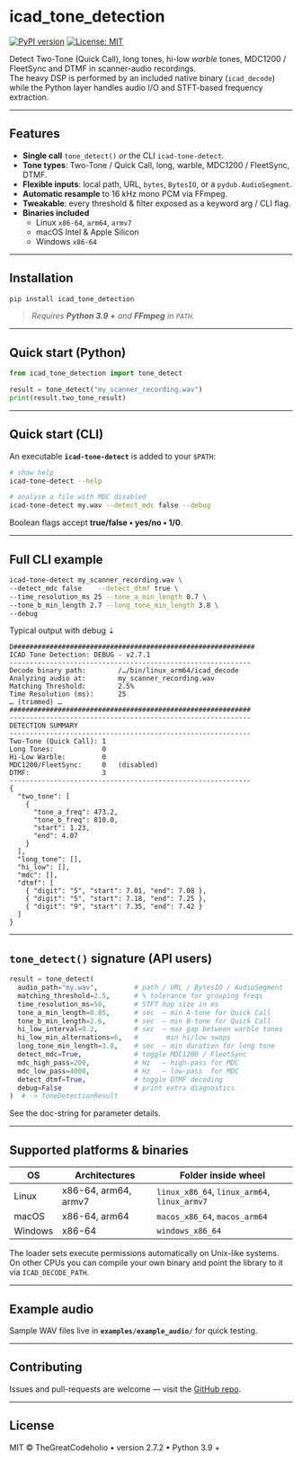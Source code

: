 # icad_tone_detection

[![PyPI version](https://badge.fury.io/py/icad_tone_detection.svg)](https://pypi.org/project/icad_tone_detection)
[![License: MIT](https://img.shields.io/badge/License-MIT-yellow.svg)](https://opensource.org/licenses/MIT)

Detect Two-Tone (Quick Call), long tones, hi-low *warble* tones, MDC1200 / FleetSync and DTMF in scanner-audio recordings.  
The heavy DSP is performed by an included native binary (`icad_decode`) while the Python layer handles audio I/O and STFT-based frequency extraction.

---

## Features

- **Single call** `tone_detect()` *or* the CLI `icad-tone-detect`.
- **Tone types**: Two-Tone / Quick Call, long, warble, MDC1200 / FleetSync, DTMF.
- **Flexible inputs**: local path, URL, `bytes`, `BytesIO`, or a `pydub.AudioSegment`.
- **Automatic resample** to 16 kHz mono PCM via FFmpeg.
- **Tweakable**: every threshold & filter exposed as a keyword arg / CLI flag.
- **Binaries included**
  - Linux `x86-64`, `arm64`, `armv7`
  - macOS Intel & Apple Silicon
  - Windows `x86-64`

---

## Installation

```bash
pip install icad_tone_detection
```

> *Requires **Python 3.9 +** and **FFmpeg** in `PATH`.*

---

## Quick start (Python)

```python
from icad_tone_detection import tone_detect

result = tone_detect("my_scanner_recording.wav")
print(result.two_tone_result)
```

---

## Quick start (CLI)

An executable **`icad-tone-detect`** is added to your `$PATH`:

```bash
# show help
icad-tone-detect --help

# analyse a file with MDC disabled
icad-tone-detect my.wav --detect_mdc false --debug
```

Boolean flags accept **true/false • yes/no • 1/0**.

---

## Full CLI example

```bash
icad-tone-detect my_scanner_recording.wav \
--detect_mdc false    --detect_dtmf true \
--time_resolution_ms 25 --tone_a_min_length 0.7 \
--tone_b_min_length 2.7 --long_tone_min_length 3.8 \
--debug
```

Typical output with debug ⇣

```text
D############################################################
ICAD Tone Detection: DEBUG - v2.7.1
------------------------------------------------------------
Decode binary path:        /…/bin/linux_arm64/icad_decode
Analyzing audio at:        my_scanner_recording.wav
Matching Threshold:        2.5%
Time Resolution (ms):      25
… (trimmed) …
############################################################
------------------------------------------------------------
DETECTION SUMMARY
------------------------------------------------------------
Two-Tone (Quick Call): 1
Long Tones:            0
Hi-Low Warble:         0
MDC1200/FleetSync:     0   (disabled)
DTMF:                  3
------------------------------------------------------------
{
  "two_tone": [
    {
      "tone_a_freq": 473.2,
      "tone_b_freq": 810.0,
      "start": 1.23,
      "end": 4.07
    }
  ],
  "long_tone": [],
  "hi_low": [],
  "mdc": [],
  "dtmf": [
    { "digit": "5", "start": 7.01, "end": 7.08 },
    { "digit": "5", "start": 7.18, "end": 7.25 },
    { "digit": "9", "start": 7.35, "end": 7.42 }
  ]
}
```

---

## `tone_detect()` signature (API users)

```python
result = tone_detect(
  audio_path="my.wav",         # path / URL / BytesIO / AudioSegment
  matching_threshold=2.5,      # % tolerance for grouping freqs
  time_resolution_ms=50,       # STFT hop size in ms
  tone_a_min_length=0.85,      # sec  – min A-tone for Quick Call
  tone_b_min_length=2.6,       # sec  – min B-tone for Quick Call
  hi_low_interval=0.2,         # sec  – max gap between warble tones
  hi_low_min_alternations=6,   #       min hi/low swaps
  long_tone_min_length=3.8,    # sec  – min duration for long tone
  detect_mdc=True,             # toggle MDC1200 / FleetSync
  mdc_high_pass=200,           # Hz   – high-pass for MDC
  mdc_low_pass=4000,           # Hz   – low-pass  for MDC
  detect_dtmf=True,            # toggle DTMF decoding
  debug=False                  # print extra diagnostics
)  # -> ToneDetectionResult
```

See the doc-string for parameter details.

---

## Supported platforms & binaries

| OS      | Architectures | Folder inside wheel |
|---------|---------------|---------------------|
| Linux   | x86-64, arm64, armv7 | `linux_x86_64`, `linux_arm64`, `linux_armv7` |
| macOS   | x86-64, arm64 | `macos_x86_64`, `macos_arm64` |
| Windows | x86-64        | `windows_x86_64` |

The loader sets execute permissions automatically on Unix-like systems.  
On other CPUs you can compile your own binary and point the library to it via `ICAD_DECODE_PATH`.

---

## Example audio

Sample WAV files live in **`examples/example_audio/`** for quick testing.

---

## Contributing

Issues and pull-requests are welcome — visit the [GitHub repo](https://github.com/thegreatcodeholio/icad_tone_detection).

---

## License

MIT © TheGreatCodeholio • version 2.7.2 • Python 3.9 +
